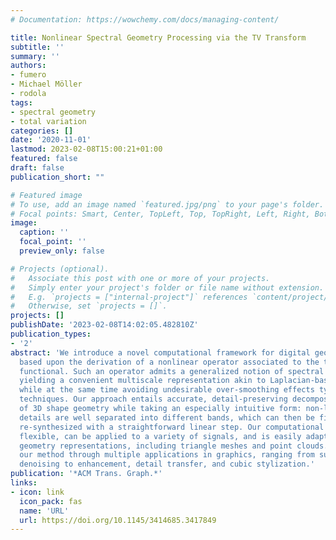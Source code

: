 ```yaml
---
# Documentation: https://wowchemy.com/docs/managing-content/

title: Nonlinear Spectral Geometry Processing via the TV Transform
subtitle: ''
summary: ''
authors:
- fumero
- Michael Möller
- rodola
tags:
- spectral geometry
- total variation
categories: []
date: '2020-11-01'
lastmod: 2023-02-08T15:00:21+01:00
featured: false
draft: false
publication_short: ""

# Featured image
# To use, add an image named `featured.jpg/png` to your page's folder.
# Focal points: Smart, Center, TopLeft, Top, TopRight, Left, Right, BottomLeft, Bottom, BottomRight.
image:
  caption: ''
  focal_point: ''
  preview_only: false

# Projects (optional).
#   Associate this post with one or more of your projects.
#   Simply enter your project's folder or file name without extension.
#   E.g. `projects = ["internal-project"]` references `content/project/deep-learning/index.md`.
#   Otherwise, set `projects = []`.
projects: []
publishDate: '2023-02-08T14:02:05.482810Z'
publication_types:
- '2'
abstract: 'We introduce a novel computational framework for digital geometry processing,
  based upon the derivation of a nonlinear operator associated to the total variation
  functional. Such an operator admits a generalized notion of spectral decomposition,
  yielding a convenient multiscale representation akin to Laplacian-based methods,
  while at the same time avoiding undesirable over-smoothing effects typical of such
  techniques. Our approach entails accurate, detail-preserving decomposition and manipulation
  of 3D shape geometry while taking an especially intuitive form: non-local semantic
  details are well separated into different bands, which can then be filtered and
  re-synthesized with a straightforward linear step. Our computational framework is
  flexible, can be applied to a variety of signals, and is easily adapted to different
  geometry representations, including triangle meshes and point clouds. We showcase
  our method through multiple applications in graphics, ranging from surface and signal
  denoising to enhancement, detail transfer, and cubic stylization.'
publication: '*ACM Trans. Graph.*'
links:
- icon: link
  icon_pack: fas
  name: 'URL'
  url: https://doi.org/10.1145/3414685.3417849
---
```

